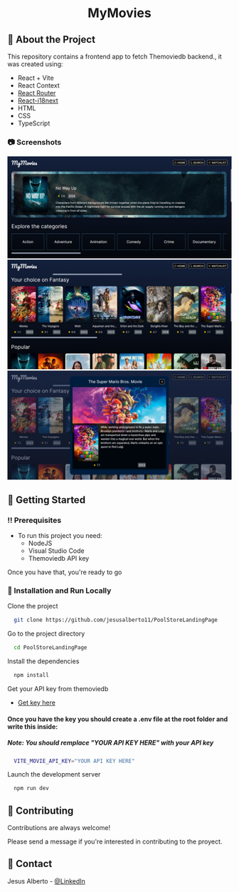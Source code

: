 <div align="center">
  <h1>MyMovies</h1>
</div>

## :star2: About the Project

This repository contains a frontend app to fetch Themoviedb backend., it was created using:

<ul>
<li>React + Vite</li>
<li>React Context</li>
<li><a href="https://reactrouter.com/en/main">React Router</a></li>
<li><a href="https://react.i18next.com/">React-i18next</a></li>
<li>HTML</li>
<li>CSS</li>
<li>TypeScript</li>
</ul>

<!-- Screenshots -->

### :camera: Screenshots

<div align="center"> 
  <img src="https://github.com/jesusalberto11/MyMovies/blob/main/src/assets/images/app_image_1.png" alt="App_Image_1" title="First section" />
</div>

<div align="center"> 
  <img src="https://github.com/jesusalberto11/MyMovies/blob/main/src/assets/images/app_image_2.png" alt="App_Image_2" title="Second section"/>
</div>

<div align="center"> 
  <img src="https://github.com/jesusalberto11/MyMovies/blob/main/src/assets/images/app_image_3.png" alt="App_Image_3" title="Third section"/>
</div>

<!-- Getting Started -->

## :toolbox: Getting Started

<!-- Prerequisites -->

### :bangbang: Prerequisites

- To run this project you need:
  - NodeJS
  - Visual Studio Code
  - Themoviedb API key 

Once you have that, you're ready to go

<!-- Installation and Run Locally -->

### :running: Installation and Run Locally

Clone the project

```bash
  git clone https://github.com/jesusalberto11/PoolStoreLandingPage
```

Go to the project directory

```bash
  cd PoolStoreLandingPage
```

Install the dependencies

```bash
  npm install
```

Get your API key from themoviedb

- <a href="https://developer.themoviedb.org/reference/intro/getting-started">Get key here</a>

#### Once you have the key you should create a .env file at the root folder and write this inside:
##### Note: You should remplace "YOUR API KEY HERE" with your API key

```bash
  VITE_MOVIE_API_KEY="YOUR API KEY HERE"
```

Launch the development server

```bash
  npm run dev
```

<!-- Contributing -->

## :wave: Contributing

Contributions are always welcome!

Please send a message if you're interested in contributing to the proyect.

<!-- Contact -->

## :handshake: Contact

Jesus Alberto - [@LinkedIn](https://www.linkedin.com/in/jesus-alberto-morales-rico-7092a9227/)

